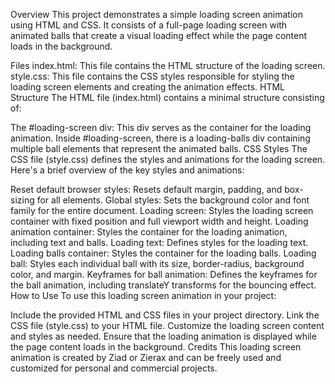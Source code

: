 Overview
This project demonstrates a simple loading screen animation using HTML and CSS. It consists of a full-page loading screen with animated balls that create a visual loading effect while the page content loads in the background.

Files
index.html: This file contains the HTML structure of the loading screen.
style.css: This file contains the CSS styles responsible for styling the loading screen elements and creating the animation effects.
HTML Structure
The HTML file (index.html) contains a minimal structure consisting of:

The #loading-screen div: This div serves as the container for the loading animation.
Inside #loading-screen, there is a loading-balls div containing multiple ball elements that represent the animated balls.
CSS Styles
The CSS file (style.css) defines the styles and animations for the loading screen. Here's a brief overview of the key styles and animations:

Reset default browser styles: Resets default margin, padding, and box-sizing for all elements.
Global styles: Sets the background color and font family for the entire document.
Loading screen: Styles the loading screen container with fixed position and full viewport width and height.
Loading animation container: Styles the container for the loading animation, including text and balls.
Loading text: Defines styles for the loading text.
Loading balls container: Styles the container for the loading balls.
Loading ball: Styles each individual ball with its size, border-radius, background color, and margin.
Keyframes for ball animation: Defines the keyframes for the ball animation, including translateY transforms for the bouncing effect.
How to Use
To use this loading screen animation in your project:

Include the provided HTML and CSS files in your project directory.
Link the CSS file (style.css) to your HTML file.
Customize the loading screen content and styles as needed.
Ensure that the loading animation is displayed while the page content loads in the background.
Credits
This loading screen animation is created by Ziad or Zierax and can be freely used and customized for personal and commercial projects.
